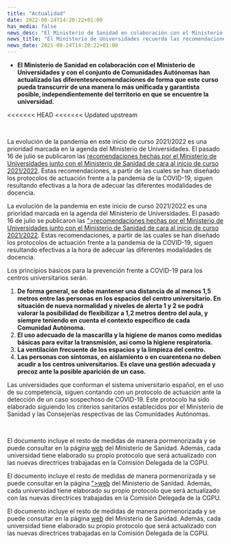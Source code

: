 ```yaml
---
title: "Actualidad"   
date: 2022-08-24T14:20:22+01:00
has_media: false
news_desc: "El Ministerio de Sanidad en colaboración con el Ministerio de Universidades y con el conjunto de Comunidades Autónomas han actualizado las diferentes recomendaciones de forma que este curso pueda transcurrir de una manera lo más unificada y garantista posible, independientemente del territorio en que se encuentre la universidad."
news_title: "El Ministerio de Universidades recuerda las recomendaciones para la adaptación de las universidades españolas ante la situación sanitaria antes del arranque del curso 2021-2022"
news_date: 2021-08-24T14:20:22+01:00
---
```

<ul>
<li><b>El Ministerio de Sanidad en colaboraci&oacute;n con el Ministerio de Universidades y con el conjunto de Comunidades Aut&oacute;nomas han actualizado las diferentesrecomendaciones de forma que este curso pueda transcurrir de una manera lo m&aacute;s unificada y garantista posible, independientemente del territorio en que se encuentre la universidad.</b></li>
</ul>
<<<<<<< HEAD
<<<<<<< Updated upstream
<p>&nbsp;</p>
<p>La evoluci&oacute;n de la pandemia en este inicio de curso 2021/2022 es una prioridad marcada en la agenda del Ministerio de Universidades. El pasado 16 de julio se publicaron las<span>&nbsp;</span><a href="https://www.mscbs.gob.es/profesionales/saludPublica/ccayes/alertasActualCov/documentos/Medidas_Centros_Universitarios_COVID_16072021.pdf">recomendaciones hechas por el Ministerio de Universidades junto con el Ministerio de Sanidad de cara al inicio de curso 2021/2022</a>. Estas recomendaciones, a partir de las cuales se han dise&ntilde;ado los protocolos de actuaci&oacute;n frente a la pandemia de la COVID-19, siguen resultando efectivas a la hora de adecuar las diferentes modalidades de docencia.</p>
<p>La evoluci&oacute;n de la pandemia en este inicio de curso 2021/2022 es una prioridad marcada en la agenda del Ministerio de Universidades. El pasado 16 de julio se publicaron las<span>&nbsp;</span><a href="https://www.mscbs.gob.es/profesionales/saludPublica/ccayes/alertasActualCov/documentos/Medidas_Centros_Universitarios_COVID_16072021.</a><i class="fas fa-external-link-alt"></i>">recomendaciones hechas por el Ministerio de Universidades junto con el Ministerio de Sanidad de cara al inicio de curso 2021/2022</a>. Estas recomendaciones, a partir de las cuales se han dise&ntilde;ado los protocolos de actuaci&oacute;n frente a la pandemia de la COVID-19, siguen resultando efectivas a la hora de adecuar las diferentes modalidades de docencia.</p>
<p>Los principios b&aacute;sicos para la prevenci&oacute;n frente a COVID-19 para los centros universitarios ser&aacute;n.</p>
<ol>
<li><b>De forma general, se debe mantener una distancia de al menos 1,5 metros entre las personas en los espacios del centro universitario. En situaci&oacute;n de nueva normalidad y niveles de alerta 1 y 2 se podr&aacute; valorar la posibilidad de flexibilizar a 1,2 metros dentro del aula, y siempre teniendo en cuenta el contexto espec&iacute;fico de cada Comunidad Aut&oacute;noma.</b></li>
<li><b>El uso adecuado de la mascarilla y la higiene de manos como medidas b&aacute;sicas para evitar la transmisi&oacute;n, as&iacute; como la higiene respiratoria.</b></li>
<li><b>La ventilaci&oacute;n frecuente de los espacios y la limpieza del centro.</b></li>
<li><b>Las personas con s&iacute;ntomas, en aislamiento o en cuarentena no deben acudir a los centros universitarios. Es clave una gesti&oacute;n adecuada y precoz ante la posible aparici&oacute;n de un caso.</b></li>
</ol>
<p>Las universidades que conforman el sistema universitario espa&ntilde;ol, en el uso de su competencia, siguen contando con un protocolo de actuaci&oacute;n ante la detecci&oacute;n de un caso sospechoso de COVID-19. Este protocolo ha sido elaborado siguiendo los criterios sanitarios establecidos por el Ministerio de Sanidad y las Consejer&iacute;as respectivas de las Comunidades Aut&oacute;nomas.&nbsp;</p>
<p>&nbsp;</p>
<p>El documento incluye el resto de medidas de manera pormenorizada y se puede consultar en la p&aacute;gina&nbsp;<a href="https://www.mscbs.gob.es/profesionales/saludPublica/ccayes/alertasActualCov/documentos/Medidas_Centros_Universitarios_COVID_16072021.pdf">web</a>&nbsp;del Ministerio de Sanidad. Adem&aacute;s, cada universidad tiene elaborado su propio protocolo que ser&aacute; actualizado con las nuevas directrices trabajadas en la Comisi&oacute;n Delegada de la CGPU.</p>
<p>El documento incluye el resto de medidas de manera pormenorizada y se puede consultar en la p&aacute;gina&nbsp;<a href="https://www.mscbs.gob.es/profesionales/saludPublica/ccayes/alertasActualCov/documentos/Medidas_Centros_Universitarios_COVID_16072021.</a><i class="fas fa-external-link-alt"></i>">web</a>&nbsp;del Ministerio de Sanidad. Adem&aacute;s, cada universidad tiene elaborado su propio protocolo que ser&aacute; actualizado con las nuevas directrices trabajadas en la Comisi&oacute;n Delegada de la CGPU.</p>
<p>El documento incluye el resto de medidas de manera pormenorizada y se puede consultar en la p&aacute;gina&nbsp;<a href="https://www.mscbs.gob.es/profesionales/saludPublica/ccayes/alertasActualCov/documentos/Medidas_Centros_Universitarios_COVID_16072021.pdf">web</a>&nbsp;del Ministerio de Sanidad. Adem&aacute;s, cada universidad tiene elaborado su propio protocolo que ser&aacute; actualizado con las nuevas directrices trabajadas en la Comisi&oacute;n Delegada de la CGPU.</p>

